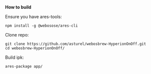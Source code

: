 __How to build__

Ensure you have ares-tools:

```
npm install -g @webosose/ares-cli
```

Clone repo:

```
git clone https://github.com/asturel/webosbrew-HyperionOnOff.git
cd webosbrew-HyperionOnOff/
```

Build ipk:

```
ares-package app/
```
